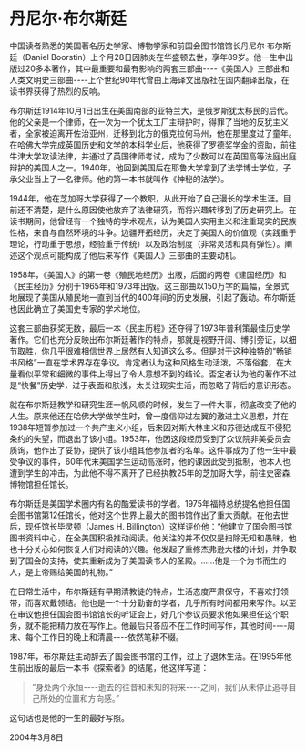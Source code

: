# 丹尼尔·布尔斯廷

中国读者熟悉的美国著名历史学家、博物学家和前国会图书馆馆长丹尼尔·布尔斯廷（Daniel Boorstin）上个月28日因肺炎在华盛顿去世，享年89岁。他一生中出版过20多本著作，其中最重要和最有影响的两套三部曲----《美国人》三部曲和人类文明史三部曲----上个世纪90年代曾由上海译文出版社在国内翻译出版，在读书界获得了热烈的反响。

布尔斯廷1914年10月1日出生在美国南部的亚特兰大，是俄罗斯犹太移民的后代。他的父亲是一个律师，在一次为一个犹太工厂主辩护时，得罪了当地的反犹主义者，全家被迫离开佐治亚州，迁移到北方的俄克拉何马州，他在那里度过了童年。在哈佛大学完成英国历史和文学的本科学业后，他获得了罗德奖学金的资助，前往牛津大学攻读法律，并通过了英国律师考试，成为了少数可以在英国高等法庭出庭辩护的美国人之一。1940年，他回到美国后在耶鲁大学拿到了法学博士学位，子承父业当上了一名律师。他的第一本书就叫作《神秘的法学》。

1944年，他在芝加哥大学获得了一个教职，从此开始了自己漫长的学术生涯。目前还不清楚，是什么原因使他放弃了法律研究，而将兴趣转移到了历史研究上。在读书期间，他曾经有一个独特的学术观点，认为美国人实用主义和注重现实的民族性格，来自与自然环境的斗争。边疆开拓经历，决定了美国人的价值观（实践重于理论，行动重于思想，经验重于传统）以及政治制度（非常灵活和具有弹性）。阐述这个观点可能构成了他后来写作《美国人》三部曲的主要动机。

1958年，《美国人》的第一卷《殖民地经历》出版，后面的两卷《建国经历》和《民主经历》分别于1965年和1973年出版。这三部曲以150万字的篇幅，全景式地展现了美国从殖民地一直到当代的400年间的历史发展，引起了轰动。布尔斯廷也因此确立了美国史专家的学术地位。

这套三部曲获奖无数，最后一本《民主历程》还夺得了1973年普利策最佳历史学著作。它们也充分反映出布尔斯廷著作的特点，那就是视野开阔、博引旁证，以细节取胜，你几乎很难相信世界上居然有人知道这么多。但是对于这种独特的“畅销书风格”一直在学术界存在争议。肯定者认为这种风格生动活泼，不落俗套，在大量看似平常和细微的事件上得出了令人意想不到的结论。否定者认为他的著作不过是“快餐”历史学，过于表面和肤浅，太关注现实生活，而忽略了背后的意识形态。

就在布尔斯廷教学和研究生涯一帆风顺的时候，发生了一件大事，彻底改变了他的人生。原来他还在哈佛大学做学生时，曾一度信仰过左翼的激进主义思想，并在1938年短暂参加过一个共产主义小组，后来因对斯大林主义和苏德达成互不侵犯条约的失望，而退出了该小组。1953年，他因这段经历受到了众议院非美委员会质询，他作出了妥协，提供了该小组其他参加者的名单。这件事成为了他一生中最受争议的事件，60年代末美国学生运动高涨时，他的课因此受到抵制，他本人也遭到学生的冲击，为此他不得不离开了已经执教25年的芝加哥大学，前往史密森博物馆担任馆长。

布尔斯廷是美国学术圈内有名的酷爱读书的学者。1975年福特总统提名他担任国会图书馆第12任馆长，他对这个世界上最大的图书馆作出了重大贡献。在他去世后，现任馆长毕灵顿（James H. Billington）这样评价他：“他建立了国会图书馆图书资料中心，在全美国积极推动阅读。他关注的并不仅仅是扫除无知和愚昧，他也十分关心如何恢复人们对阅读的兴趣。他发起了重修杰弗逊大楼的计划，并争取到了国会的支持，使其重新成为了美国读书人的圣殿。......他是一个为书而生的人，是上帝赐给美国的礼物。”

在日常生活中，布尔斯廷有早期清教徒的特点，生活态度严肃保守，不喜欢打领带，而喜欢戴领结。他也是一个十分勤奋的学者，几乎所有时间都用来写作。以至在审议他担任国会图书馆馆长的听证会上，好几个参议员要求他如果担任这个职务，就不能把精力放在写作上。他最后只答应不在工作时间写作，其他时间----周末、每个工作日的晚上和清晨----依然笔耕不缀。

1987年，布尔斯廷主动辞去了国会图书馆的工作，过上了退休生活。在1995年他生前出版的最后一本书《探索者》的结尾，他这样写道：

> “身处两个永恒----逝去的往昔和未知的将来----之间，我们从未停止追寻自己所处的位置和方向感。”

这句话也是他的一生的最好写照。

2004年3月8日
